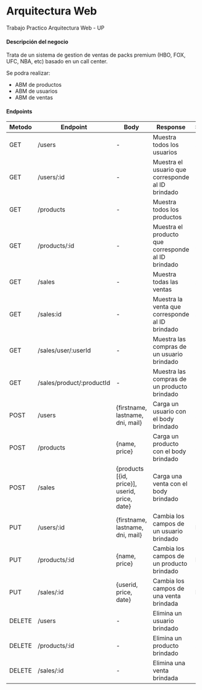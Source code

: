 # Arquitectura Web
Trabajo Practico Arquitectura Web - UP

#### Descripción del negocio
Trata de un sistema de gestion de ventas de packs premium (HBO, FOX, UFC, NBA, etc) basado en un call center. 

Se podra realizar:
- ABM de productos
- ABM de usuarios
- ABM de ventas



#### Endpoints

Metodo  | Endpoint | Body | Response | Status
------------- | ------------- | ------------ | ---------- | ----------
GET  | /users  | - | Muestra todos los usuarios | 200  
GET  | /users/:id  | - | Muestra el usuario que corresponde al ID brindado | 200
GET  | /products  | - | Muestra todos los productos | 200 
GET  | /products/:id  | - | Muestra el producto que corresponde al ID brindado | 200
GET  | /sales  | - | Muestra todas las ventas | 200 
GET  | /sales:id  | - | Muestra la venta que corresponde al ID brindado | 200 
GET  | /sales/user/:userId  | - | Muestra las compras de un usuario brindado | 200  
GET  | /sales/product/:productId  | - | Muestra las compras de un producto brindado | 200  
POST  | /users  | {firstname, lastname, dni, mail} | Carga un usuario con el body brindado | 200
POST  | /products  | {name, price} | Carga un producto con el body brindado | 200
POST  | /sales  | {products [{id, price}], userid, price, date} | Carga una venta con el body brindado | 200
PUT  | /users/:id  | {firstname, lastname, dni, mail} | Cambia los campos de un usuario brindado | FALTA 
PUT  | /products/:id  | {name, price} | Cambia los campos de un producto brindado | FALTA 
PUT  | /sales/:id  | {userid, price, date} | Cambia los campos de una venta brindada | FALTA 
DELETE  | /users  | - | Elimina un usuario brindado | 200
DELETE  | /products/:id  | - | Elimina un producto brindado | 200
DELETE  | /sales/:id  | - | Elimina una venta brindada | 200
